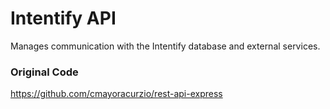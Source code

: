 # Intentify API

Manages communication with the Intentify database and external services.

### Original Code
https://github.com/cmayoracurzio/rest-api-express